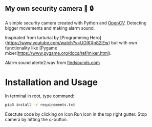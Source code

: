 ## My own security camera :camera_flash: 	:lock: 

A simple security camera created with Python and [OpenCV](https://pypi.org/project/opencv-python/). Detecting bigger movements and making alarm sound.

Inspirated from turturial by [Programming Hero] (https://www.youtube.com/watch?v=UOIKXp82iEw) but with own functionality like [Pygame mixer(https://www.pygame.org/docs/ref/mixer.html). 

Alarm sound alerte2.wav from [findsounds.com](https://www.findsounds.com/ISAPI/search.dll?keywords=alarm)

# Installation and Usage

In terminal in root, type command:
```bash
pip3 install -r requirements.txt
```

Exectute code by clicking on icon Run icon in the top right gutter. Stop camera by hitting the q-button.
